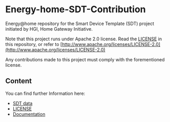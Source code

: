 # Energy-home-SDT-Contribution

Energy@home repository for the Smart Device Template (SDT) project initiated by HGI, Home Gateway Initiative.

Note that this project runs under Apache 2.0 license. Read the [LICENSE](LICENSE) in this repository, or refer to [http://www.apache.org/licenses/LICENSE-2.0](http://www.apache.org/licenses/LICENSE-2.0)

Any contributions made to this project must comply with the forementioned license.


## Content

You can find further Information here:

- [SDT data](SDT-data/)
- [LICENSE](LICENSE)
- [Documentation](doc/)